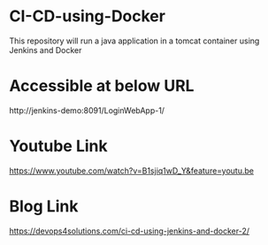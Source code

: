 # CI-CD-using-Docker
This repository will run a java application in a tomcat container using  Jenkins and Docker

# Accessible at below URL
http://jenkins-demo:8091/LoginWebApp-1/

# Youtube Link

https://www.youtube.com/watch?v=B1sjiq1wD_Y&feature=youtu.be

# Blog Link
https://devops4solutions.com/ci-cd-using-jenkins-and-docker-2/
